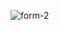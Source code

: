 ![form-2](https://user-images.githubusercontent.com/37222497/66271163-82d18700-e878-11e9-980b-8b57bb22336b.JPG)
